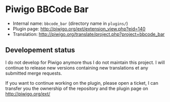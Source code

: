 # Piwigo BBCode Bar

* Internal name: `bbcode_bar` (directory name in `plugins/`)
* Plugin page: http://piwigo.org/ext/extension_view.php?eid=140
* Translation: http://piwigo.org/translate/project.php?project=bbcode_bar

## Developement status

I do not develop for Piwigo anymore thus I do not maintain this project. I will continue to release new versions containing new translations et any submitted merge requests.

If you want to continue working on the plugin, please open a ticket, I can transfer you the ownership of the repository and the plugin page on http://piwigo.org/ext/